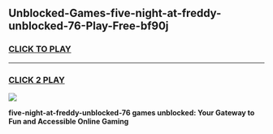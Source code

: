 
## Unblocked-Games-five-night-at-freddy-unblocked-76-Play-Free-bf90j
<h3>
<a href="https://premium76.site?title=five-night-at-freddy-unblocked-76&ref=18A1">CLICK TO PLAY</a></h3>
<hr>

<h3>
<a href="https://premium76.site?title=five-night-at-freddy-unblocked-76&ref=18A1">CLICK 2 PLAY</a>
  
</h3>

<a href="https://premium76.site?title=five-night-at-freddy-unblocked-76&ref=18A1"><img src="https://clearcache.store/games.png"></a>


**five-night-at-freddy-unblocked-76 games unblocked: Your Gateway to Fun and Accessible Online Gaming**
